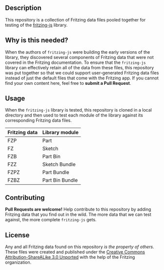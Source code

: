 ## Description

This repository is a collection of Fritzing data files pooled together for testing of the [fritzing-js](https://github.com/freetzing/fritzing-js) library.

## Why is this needed?

When the authors of `fritzing-js` were building the early versions of the library, they discovered several components of Fritzing data that were not covered in the Fritzing documentation. To ensure that the `fritzing-js` library can effectively retain all of the data from these files, this repository was put together so that we could support user-generated Fritzing data files instead of just the default files that come with the Fritzing app. If you cannot find your own content here, feel free to **submit a Pull Request**.

## Usage

When the `fritzing-js` library is tested, this repository is cloned in a local directory and then used to test each module of the library against its corresponding Fritzing data files.

|Fritzing data | Library module                         |
|---------------|--------------------------------------|
|FZP            |Part            |
|FZ             |Sketch      |
|FZB            |Part Bin   |
|FZZ            |Sketch Bundle  |
|FZPZ           |Part Bundle    |
|FZBZ           |Part Bin Bundle             |


## Contributing

**Pull Requests are welcome!** Help contribute to this repository by adding Fritzing data that you find out in the wild. The more data that we can test against, the more complete `fritzing-js` gets.

## License

Any and all Fritzing data found on this repository *is the property of others*. These files were created and published under the [Creative Commons Attribution-ShareALike 3.0 Unported](http://creativecommons.org/licenses/by-sa/3.0/) with the help of the Fritzing organization.